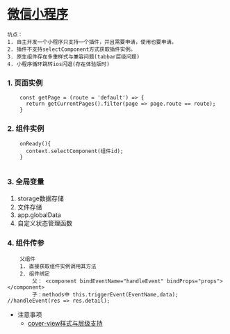 # [微信小程序](https://developers.weixin.qq.com/miniprogram/dev/)
    坑点：
    1. 自主开发一个小程序只支持一个插件，并且需要申请，使用也要申请。
    2. 插件不支持selectComponent方式获取插件实例。
    3. 原生组件存在多重样式与兼容问题(tabbar层级问题)
    4. 小程序循环跳转ios闪退(存在体验版时)

### 1. 页面实例


```
    const getPage = (route = 'default') => {
      return getCurrentPages().filter(page => page.route == route);
    }
```

### 2. 组件实例

```
    onReady(){
      context.selectComponent(组件id);
    }
    
```
### 3. 全局变量
  1. storage数据存储
  2. 文件存储
  3. app.globalData
  4. 自定义状态管理函数


### 4. 组件传参
```
    父组件
    1. 直接获取组件实例调用其方法
    2. 组件绑定
        父： <component bindEventName="handleEvent" bindProps="props"></component>
        子：methods中 this.triggerEvent(EventName,data); //handleEvent(res => res.detail);
```

* 注意事项
  - [cover-view样式与层级支持](https://developers.weixin.qq.com/miniprogram/dev/component/cover-view.html)